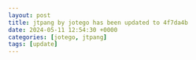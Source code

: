 ```yaml
---
layout: post
title: jtpang by jotego has been updated to 4f7da4b
date: 2024-05-11 12:54:30 +0000
categories: [jotego, jtpang]
tags: [update]
---
```


